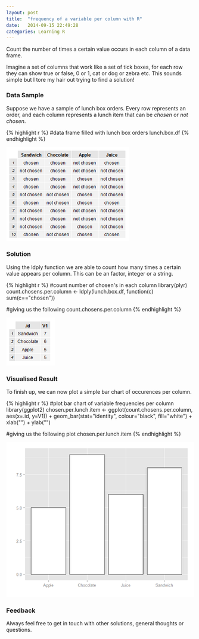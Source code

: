 ```yaml
---
layout: post
title:  "frequency of a variable per column with R"
date:   2014-09-15 22:49:28
categories: Learning R
---
```


Count the number of times a certain value occurs in each column of a data frame.  
<!--more-->

Imagine a set of columns that work like a set of tick boxes, for each row they can show true or false, 0 or 1, cat or dog or zebra etc.  This sounds simple but I tore my hair out trying to find a solution!

### Data Sample
Suppose we have a sample of lunch box orders.  Every row represents an order, and each column represents a lunch item that can be *chosen* or *not chosen*.

{% highlight r %}
#data frame filled with lunch box orders
lunch.box.df
{% endhighlight %}

![Lunch box data frame](/assets/lunch.box.df.png)

### Solution
Using the ldply function we are able to count how many times a certain value appears per column.  This can be an factor, integer or a string.

{% highlight r %}
#count number of chosen's in each column
library(plyr)
count.chosens.per.column <- ldply(lunch.box.df, function(c) sum(c=="chosen"))

#giving us the following
count.chosens.per.column
{% endhighlight %}

![Lunch box count per column](/assets/count.chosens.per.column.png)

### Visualised Result
To finish up, we can now plot a simple bar chart of occurences per column.

{% highlight r %}
#plot bar chart of variable frequencies per column
library(ggplot2)
chosen.per.lunch.item <- 
  ggplot(count.chosens.per.column, aes(x=.id, y=V1)) + 
  geom_bar(stat="identity", colour="black", fill="white") + 
  xlab("") + ylab("") 

#giving us the following plot
chosen.per.lunch.item
{% endhighlight %}

![Lunch box count plot](/assets/chosen.per.lunch.item.png)

### Feedback
Always feel free to get in touch with other solutions, general thoughts or questions.